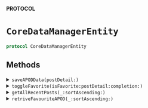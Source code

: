 **PROTOCOL**

# `CoreDataManagerEntity`

```swift
protocol CoreDataManagerEntity
```

## Methods
<details><summary markdown="span"><code>saveAPODData(postDetail:)</code></summary>

```swift
func saveAPODData(postDetail: PictureDetails) -> PictureDetails?
```

</details>

<details><summary markdown="span"><code>toggleFavorite(isFavorite:postDetail:completion:)</code></summary>

```swift
func toggleFavorite(isFavorite: Bool, postDetail: PictureDetails, completion: @escaping ((Bool) -> Void))
```

</details>

<details><summary markdown="span"><code>getAllRecentPosts(_:sortAscending:)</code></summary>

```swift
func getAllRecentPosts(_ sortedByDate: Bool, sortAscending: Bool) -> [PictureDetails]
```

</details>

<details><summary markdown="span"><code>retriveFavouriteAPOD(_:sortAscending:)</code></summary>

```swift
func retriveFavouriteAPOD(_ sortedByDate: Bool,  sortAscending: Bool) -> [PictureDetails]
```

</details>